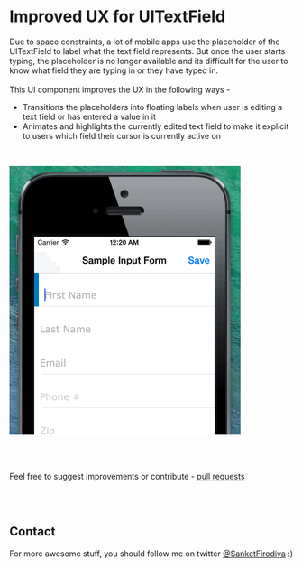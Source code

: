 # Improved UX for UITextField
Due to space constraints, a lot of mobile apps use the placeholder of the UITextField to label what the text field represents. But once the user starts typing, the placeholder is no longer available and its difficult for the user to know what field they are typing in or they have typed in.<br/><br/>
This UI component improves the UX in the following ways - 
- Transitions the placeholders into floating labels when user is editing a text field or has entered a value in it
- Animates and highlights the currently edited text field to make it explicit to users which field their cursor is currently active on
<br/>

![Output sample](https://github.com/sanketfirodiya/sample-ios-form/blob/master/Documents/Sample-iOS-Form.gif)

<br/>
<br/>


Feel free to suggest improvements or contribute - [pull requests](https://github.com/sanketfirodiya/sample-ios-form/pulls)

<br/>
<br/>

## Contact
For more awesome stuff, you should follow me on twitter [@SanketFirodiya](https://twitter.com/sanketfirodiya) :)
